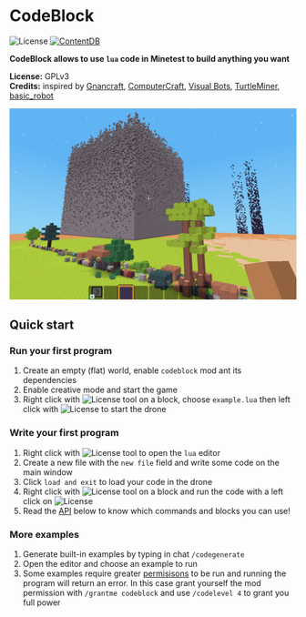 CodeBlock
=========================

![License](https://img.shields.io/badge/License-GPLv3-blue.svg)
[![ContentDB](https://content.minetest.net/packages/giga-turbo/codeblock/shields/downloads/)](https://content.minetest.net/packages/giga-turbo/codeblock/)

**CodeBlock allows to use `lua` code in Minetest to build anything you want**

**License:** GPLv3   
**Credits:** inspired by [Gnancraft](http://gnancraft.net/), [ComputerCraft](http://www.computercraft.info/), [Visual Bots](https://content.minetest.net/packages/Nigel/vbots/), [TurtleMiner](https://content.minetest.net/packages/BirgitLachner/turtleminer/), [basic_robot](https://github.com/ac-minetest/basic_robot)

![screenshot](screenshot.png)

## Quick start

### Run your first program

1. Create an empty (flat) world, enable `codeblock` mod ant its dependencies
2. Enable creative mode and start the game
3. Right click with ![License](https://github.com/gigaturbo/codeblock/blob/master/textures/dp.ico) tool on a block, choose `example.lua` then left click with ![License](https://github.com/gigaturbo/codeblock/blob/master/textures/dp.ico) to start the drone

### Write your first program

1. Right click with ![License](https://github.com/gigaturbo/codeblock/blob/master/textures/ds.ico) tool to open the `lua` editor
2. Create a new file with the `new file` field and write some code on the main window
3. Click `load and exit` to load your code in the drone
4. Right click with ![License](https://github.com/gigaturbo/codeblock/blob/master/textures/dp.ico) tool on a block and run the code with a left click on ![License](https://github.com/gigaturbo/codeblock/blob/master/textures/dp.ico)
5. Read the [API](https://github.com/gigaturbo/codeblock#lua-api) below to know which commands and blocks you can use!

### More examples

1. Generate built-in examples by typing in chat `/codegenerate`
2. Open the editor and choose an example to run
3. Some examples require greater [permisisons](https://github.com/gigaturbo/codeblock#codelevel) to be run and running the program will return an error. In this case grant yourself the mod permission with `/grantme codeblock` and use `/codelevel 4` to grant you full power